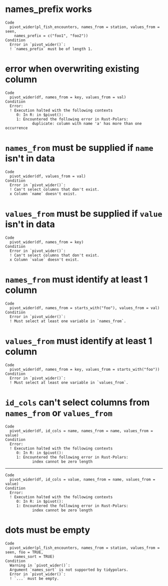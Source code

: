 # names_prefix works

    Code
      pivot_wider(pl_fish_encounters, names_from = station, values_from = seen,
        names_prefix = c("foo1", "foo2"))
    Condition
      Error in `pivot_wider()`:
      ! `names_prefix` must be of length 1.

# error when overwriting existing column

    Code
      pivot_wider(df, names_from = key, values_from = val)
    Condition
      Error:
      ! Execution halted with the following contexts
         0: In R: in $pivot():
         1: Encountered the following error in Rust-Polars:
            	duplicate: column with name 'a' has more than one occurrence

# `names_from` must be supplied if `name` isn't in data

    Code
      pivot_wider(df, values_from = val)
    Condition
      Error in `pivot_wider()`:
      ! Can't select columns that don't exist.
      x Column `name` doesn't exist.

# `values_from` must be supplied if `value` isn't in data

    Code
      pivot_wider(df, names_from = key)
    Condition
      Error in `pivot_wider()`:
      ! Can't select columns that don't exist.
      x Column `value` doesn't exist.

# `names_from` must identify at least 1 column

    Code
      pivot_wider(df, names_from = starts_with("foo"), values_from = val)
    Condition
      Error in `pivot_wider()`:
      ! Must select at least one variable in `names_from`.

# `values_from` must identify at least 1 column

    Code
      pivot_wider(df, names_from = key, values_from = starts_with("foo"))
    Condition
      Error in `pivot_wider()`:
      ! Must select at least one variable in `values_from`.

# `id_cols` can't select columns from `names_from` or `values_from`

    Code
      pivot_wider(df, id_cols = name, names_from = name, values_from = value)
    Condition
      Error:
      ! Execution halted with the following contexts
         0: In R: in $pivot():
         1: Encountered the following error in Rust-Polars:
            	index cannot be zero length

---

    Code
      pivot_wider(df, id_cols = value, names_from = name, values_from = value)
    Condition
      Error:
      ! Execution halted with the following contexts
         0: In R: in $pivot():
         1: Encountered the following error in Rust-Polars:
            	index cannot be zero length

# dots must be empty

    Code
      pivot_wider(pl_fish_encounters, names_from = station, values_from = seen, foo = TRUE,
        names_sort = TRUE)
    Condition
      Warning in `pivot_wider()`:
      Argument `names_sort` is not supported by tidypolars.
      Error in `pivot_wider()`:
      ! `...` must be empty.

